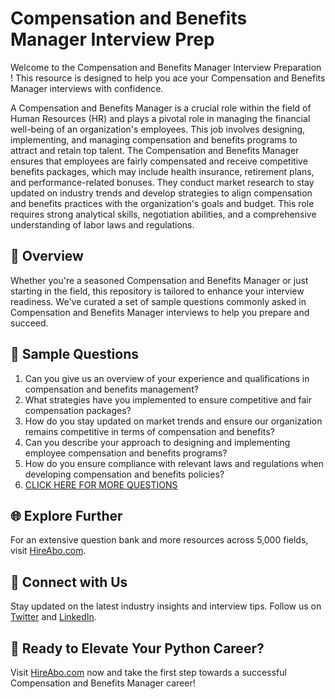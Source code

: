 # Compensation and Benefits Manager Interview Prep

Welcome to the Compensation and Benefits Manager Interview Preparation ! This resource is designed to help you ace your Compensation and Benefits Manager interviews with confidence.

A Compensation and Benefits Manager is a crucial role within the field of Human Resources (HR) and plays a pivotal role in managing the financial well-being of an organization's employees. This job involves designing, implementing, and managing compensation and benefits programs to attract and retain top talent. The Compensation and Benefits Manager ensures that employees are fairly compensated and receive competitive benefits packages, which may include health insurance, retirement plans, and performance-related bonuses. They conduct market research to stay updated on industry trends and develop strategies to align compensation and benefits practices with the organization's goals and budget. This role requires strong analytical skills, negotiation abilities, and a comprehensive understanding of labor laws and regulations.

## 🚀 Overview

Whether you're a seasoned Compensation and Benefits Manager or just starting in the field, this repository is tailored to enhance your interview readiness. We've curated a set of sample questions commonly asked in Compensation and Benefits Manager interviews to help you prepare and succeed.

## 📝 Sample Questions

1. Can you give us an overview of your experience and qualifications in compensation and benefits management?
2. What strategies have you implemented to ensure competitive and fair compensation packages?
3. How do you stay updated on market trends and ensure our organization remains competitive in terms of compensation and benefits?
4. Can you describe your approach to designing and implementing employee compensation and benefits programs?
5. How do you ensure compliance with relevant laws and regulations when developing compensation and benefits policies?
6. [CLICK HERE FOR MORE QUESTIONS](https://hireabo.com/job/1_1_28/Compensation%20and%20Benefits%20Manager)

## 🌐 Explore Further

For an extensive question bank and more resources across 5,000 fields, visit [HireAbo.com](https://www.hireabo.com).

## 📱 Connect with Us

Stay updated on the latest industry insights and interview tips. Follow us on [Twitter](https://twitter.com/hireabo) and [LinkedIn](https://www.linkedin.com/in/hire-abo-3609972a8/).

## 🚀 Ready to Elevate Your Python Career?

Visit [HireAbo.com](https://www.hireabo.com) now and take the first step towards a successful Compensation and Benefits Manager career!